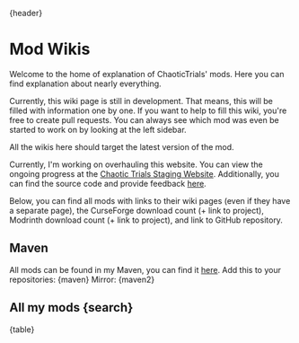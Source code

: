 {header}

# Mod Wikis

Welcome to the home of explanation of ChaoticTrials' mods. Here you can find explanation about nearly everything.

Currently, this wiki page is still in development. That means, this will be filled with information one by one. If you
want to help to fill this wiki, you're free to create pull requests. You can always see which mod was even be started
to work on by looking at the left sidebar.

All the wikis here should target the latest version of the mod.

Currently, I'm working on overhauling this website. You can view the ongoing progress at
the [Chaotic Trials Staging Website](https://staging.chaotictrials.de/). Additionally, you can find the source code and
provide feedback [here](https://github.com/ChaoticTrials/chaotictrials.github.io).

Below, you can find all mods with links to their wiki pages (even if they have a separate page), the CurseForge download
count (+ link to project), Modrinth download count (+ link to project), and link to GitHub repository.

## Maven

All mods can be found in my Maven, you can find it [here](https://maven.melanx.de/). Add this to your repositories:
{maven}
Mirror:
{maven2}

## All my mods {search}
[//]: # (Will be inserted before building)
{table}
